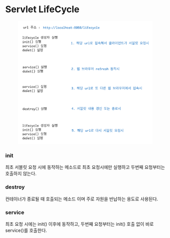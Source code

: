 # Servlet LifeCycle

<figure><img src="../.gitbook/assets/image.png" alt=""><figcaption></figcaption></figure>

### init

최초 서블릿 요청 시에 동작하는 메소드로 최초 요청시에만 실행하고 두번째 요청부터는 호출하지 않는다.

### destroy

컨테이너가 종료될 때 호출되는 메소드 이며 주로 자원을 반납하는 용도로 사용된다.

### service

최초 요청 시에는 init() 이후에 동작하고, 두번쨰 요청부터는 init() 호출 없이 바로 service()를 호출한다.
